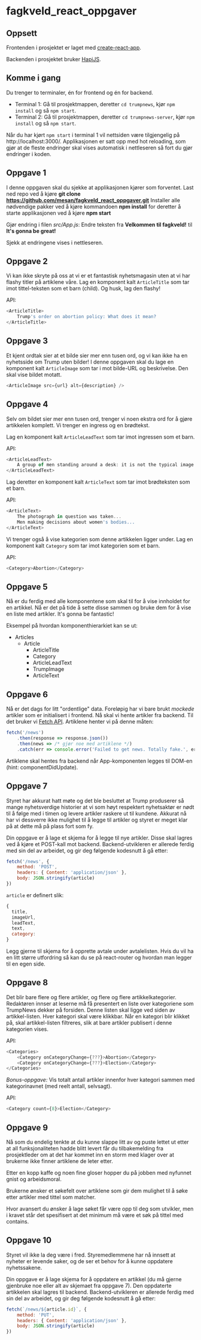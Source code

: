 # fagkveld_react_oppgaver

## Oppsett

Frontenden i prosjektet er laget med [create-react-app](https://github.com/facebookincubator/create-react-app).

Backenden i prosjektet bruker [HapiJS](https://hapijs.com).

## Komme i gang 
Du trenger to terminaler, én for frontend og én for backend.

* Terminal 1: Gå til prosjektmappen, deretter `cd trumpnews`, kjør `npm install` og så `npm start`.
* Terminal 2: Gå til prosjektmappen, deretter `cd trumpnews-server`, kjør `npm install` og så `npm start`.

Når du har kjørt `npm start` i terminal 1 vil nettsiden være tilgjengelig på http://localhost:3000/. Applikasjonen er satt opp med hot reloading, som gjør at de fleste endringer skal vises automatisk i nettleseren så fort du gjør endringer i koden.

## Oppgave 1
I denne oppgaven skal du sjekke at applikasjonen kjører som forventet.
Last ned repo ved å kjøre **git clone https://github.com/mesan/fagkveld_react_oppgaver.git**
Installer alle nødvendige pakker ved å kjøre kommandoen **npm install** for deretter å starte applikasjonen ved å kjøre **npm start**

Gjør endring i filen *src/App.js*:
Endre teksten fra **Velkommen til fagkveld!** til **It's gonna be great!**

Sjekk at endringene vises i nettleseren.

## Oppgave 2
Vi kan ikke skryte på oss at vi er et fantastisk nyhetsmagasin uten at vi har flashy titler på artiklene våre. Lag en komponent kalt `ArticleTitle` som tar imot tittel-teksten som et barn (child). Og husk, lag den flashy!

API:
```js
<ArticleTitle>
	Trump's order on abortion policy: What does it mean?
</ArticleTitle>
```

## Oppgave 3
Et kjent ordtak sier at et bilde sier mer enn tusen ord, og vi kan ikke ha en nyhetsside om Trump uten bilder! I denne oppgaven skal du lage en komponent kalt `ArticleImage` som tar i mot bilde-URL og beskrivelse. Den skal vise bildet motatt.

```js
<ArticleImage src={url} alt={description} />
```

## Oppgave 4
Selv om bildet sier mer enn tusen ord, trenger vi noen ekstra ord for å gjøre artikkelen komplett. Vi trenger en ingress og en brødtekst.

Lag en komponent kalt `ArticleLeadText` som tar imot ingressen som et barn.

API:
```js
<ArticleLeadText>
	A group of men standing around a desk: it is not the typical image that goes viral online.
</ArticleLeadText>
```

Lag deretter en komponent kalt `ArticleText` som tar imot brødteksten som et barn.

API:
```js
<ArticleText>
	The photograph in question was taken...
    Men making decisions about women's bodies...
</ArticleText>
````

Vi trenger også å vise kategorien som denne artikkelen ligger under. Lag en komponent kalt `Category` som tar imot kategorien som et barn.

API:
```js
<Category>Abortion</Category>
```

## Oppgave 5
Nå er du ferdig med alle komponentene som skal til for å vise innholdet for en artikkel. Nå er det på tide å sette disse sammen og bruke dem for å vise en liste med artikler. It's gonna be fantastic!

Eksempel på hvordan komponenthierarkiet kan se ut:
- Articles
    - Article
        - ArticleTitle
        - Category
        - ArticleLeadText
        - TrumpImage
        - ArticleText

## Oppgave 6
Nå er det dags for litt "ordentlige" data. Foreløpig har vi bare brukt _mockede_ artikler som er initialisert i frontend. Nå skal vi hente artikler fra backend. Til det bruker vi [Fetch API](https://developer.mozilla.org/en-US/docs/Web/API/Fetch_API). Artiklene henter vi på denne måten:

```js
fetch('/news')
	.then(response => response.json())
    .then(news => /* gjør noe med artiklene */)
    .catch(err => console.error('Failed to get news. Totally fake.', err));
```

Artiklene skal hentes fra backend når App-komponenten legges til DOM-en (hint: componentDidUpdate).


## Oppgave 7
Styret har akkurat hatt møte og det ble besluttet at Trump produserer så mange nyhetsverdige historier at vi som høyt respektert nyhetsaktør er nødt til å følge med i timen og levere artikler raskere ut til kundene. Akkurat nå har vi dessverre ikke mulighet til å legge til artikler og styret er meget klar på at dette må på plass fort som fy.

Din oppgave er å lage et skjema for å legge til nye artikler. Disse skal lagres ved å kjøre et POST-kall mot backend. Backend-utvikleren er allerede ferdig med sin del av arbeidet, og gir deg følgende kodesnutt å gå etter:

```js
fetch('/news', {
	method: 'POST',
    headers: { Content: 'application/json' },
    body: JSON.stringify(article)
})
```
`article` er definert slik: 
```js
{
  title,
  imageUrl,
  leadText,
  text,
  category:
}
```

Legg gjerne til skjema for å opprette avtale under avtalelisten. Hvis du vil ha en litt større utfordring så kan du se på react-router og hvordan man legger til en egen side.

## Oppgave 8
Det blir bare flere og flere artikler, og flere og flere artikkelkategorier. Redaktøren innser at leserne må få presentert en liste over kategoriene som TrumpNews dekker på forsiden. Denne listen skal ligge ved siden av artikkel-listen. Hver kategori skal være klikkbar. Når en kategori blir klikket på, skal artikkel-listen filtreres, slik at bare artikler publisert i denne kategorien vises.

API:
```js
<Categories>
	<Category onCategoryChange={???}>Abortion</Category>
    <Category onCategoryChange={???}>Election</Category>
</Categories>
```

_Bonus-oppgave:_ Vis totalt antall artikler innenfor hver kategori sammen med kategorinavnet (med reelt antall, selvsagt).

API:
```js
<Category count={8}>Election</Category>
```

## Oppgave 9
Nå som du endelig tenkte at du kunne slappe litt av og puste lettet ut etter at all funksjonaliteten hadde blitt levert får du tilbakemelding fra prosjektleder om at det har kommet inn en storm med klager over at brukerne ikke finner artiklene de leter etter.

Etter en kopp kaffe og noen fine gloser hopper du på jobben med nyfunnet gnist og arbeidsmoral.

Brukerne ønsker et søkefelt over artiklene som gir dem mulighet til å søke etter artikler med tittel som matcher.

Hvor avansert du ønsker å lage søket får være opp til deg som utvikler, men i kravet står det spesifisert at det minimum må være et søk på tittel med contains.

## Oppgave 10
Styret vil ikke la deg være i fred. Styremedlemmene har nå innsett at nyheter er levende saker, og de ser et behov for å kunne oppdatere nyhetssakene.

Din oppgave er å lage skjema for å oppdatere en artikkel (du må gjerne gjenbruke noe eller alt av skjemaet fra oppgave 7). Den oppdaterte artikkelen skal lagres til backend. Backend-utvikleren er allerede ferdig med sin del av arbeidet, og gir deg følgende kodesnutt å gå etter:

```js
fetch(`/news/${article.id}`, {
	method: 'PUT',
    headers: { Content: 'application/json' },
    body: JSON.stringify(article)
})
```
